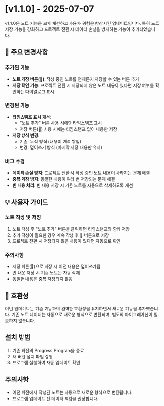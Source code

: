 # [v1.1.0] - 2025-07-07

v1.1.0은 노트 기능을 크게 개선하고 사용자 경험을 향상시킨 업데이트입니다. 특히 노트 저장 기능을 강화하고 프로젝트 전환 시 데이터 손실을 방지하는 기능이 추가되었습니다.

## 🎯 주요 변경사항

### 추가된 기능
- **노트 저장 버튼(💾)**: 작성 중인 노트를 언제든지 저장할 수 있는 버튼 추가
- **저장 확인 기능**: 프로젝트 전환 시 저장되지 않은 노트 내용이 있다면 저장 여부를 확인하는 다이얼로그 표시

### 변경된 기능
- **타임스탬프 표시 개선**: 
  - "노트 추가" 버튼 사용 시에만 타임스탬프 표시
  - 저장 버튼(💾) 사용 시에는 타임스탬프 없이 내용만 저장
- **저장 방식 변경**: 
  - 기존: 누적 방식 (내용이 계속 쌓임)
  - 변경: 덮어쓰기 방식 (마지막 저장 내용만 유지)

### 버그 수정
- **데이터 손실 방지**: 프로젝트 전환 시 작성 중인 노트 내용이 사라지는 문제 해결
- **중복 저장 방지**: 동일한 내용이 여러 번 저장되는 문제 해결
- **빈 내용 처리**: 빈 내용 저장 시 기존 노트를 자동으로 삭제하도록 개선

## 💡 사용자 가이드

### 노트 작성 및 저장
1. 노트 작성 후 "노트 추가" 버튼을 클릭하면 타임스탬프와 함께 저장
2. 추가 작성이 필요한 경우 계속 작성 후 💾 버튼으로 저장
3. 프로젝트 전환 시 저장되지 않은 내용이 있다면 자동으로 확인

### 주의사항
- 저장 버튼(💾)으로 저장 시 이전 내용은 덮어쓰기됨
- 빈 내용 저장 시 기존 노트는 자동 삭제
- 동일한 내용은 중복 저장되지 않음

## 🔄 호환성

이번 업데이트는 기존 기능과의 완벽한 호환성을 유지하면서 새로운 기능을 추가했습니다. 기존 노트 데이터는 자동으로 새로운 형식으로 변환되며, 별도의 마이그레이션이 필요하지 않습니다.

## 설치 방법

1. 기존 버전의 Progress Program을 종료
2. 새 버전 설치 파일 실행
3. 프로그램 실행하여 자동 업데이트 확인

## 주의사항

- 이전 버전에서 작성된 노트는 자동으로 새로운 형식으로 변환됩니다.
- 프로그램 업데이트 전 데이터 백업을 권장합니다. 